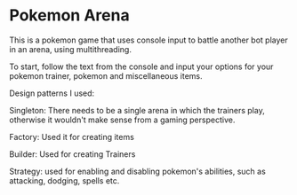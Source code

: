 # Pokemon Arena

This is a pokemon game that uses console input to battle another bot player in an arena, using multithreading.

To start, follow the text from the console and input your options for your pokemon trainer, pokemon and miscellaneous items.

Design patterns I used:

Singleton: There needs to be a single arena in which the trainers play, otherwise it wouldn't make sense from a gaming perspective.

Factory: Used it for creating items

Builder: Used for creating Trainers

Strategy: used for enabling and disabling pokemon's abilities, such as attacking, dodging, spells etc.
